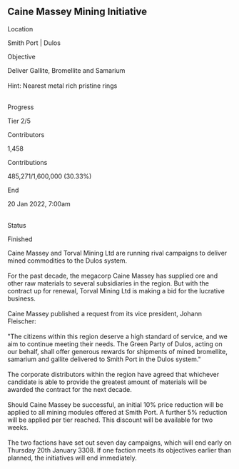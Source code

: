 ## Caine Massey Mining Initiative

Location

Smith Port \| Dulos

Objective

Deliver Gallite, Bromellite and Samarium\
\
Hint: Nearest metal rich pristine rings

\
Progress

Tier 2/5

Contributors

1,458

Contributions

485,271/1,600,000 (30.33%)

End

20 Jan 2022, 7:00am

\
Status

Finished

Caine Massey and Torval Mining Ltd are running rival campaigns to
deliver mined commodities to the Dulos system.\
\
For the past decade, the megacorp Caine Massey has supplied ore and
other raw materials to several subsidiaries in the region. But with the
contract up for renewal, Torval Mining Ltd is making a bid for the
lucrative business.\
\
Caine Massey published a request from its vice president, Johann
Fleischer:\
\
\"The citizens within this region deserve a high standard of service,
and we aim to continue meeting their needs. The Green Party of Dulos,
acting on our behalf, shall offer generous rewards for shipments of
mined bromellite, samarium and gallite delivered to Smith Port in the
Dulos system.\"\
\
The corporate distributors within the region have agreed that whichever
candidate is able to provide the greatest amount of materials will be
awarded the contract for the next decade.\
\
Should Caine Massey be successful, an initial 10% price reduction will
be applied to all mining modules offered at Smith Port. A further 5%
reduction will be applied per tier reached. This discount will be
available for two weeks.\
\
The two factions have set out seven day campaigns, which will end early
on Thursday 20th January 3308. If one faction meets its objectives
earlier than planned, the initiatives will end immediately.
